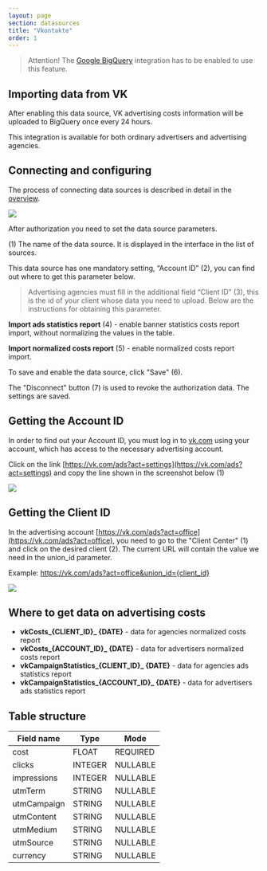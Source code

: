 ```yaml
---
layout: page
section: datasources
title: "Vkontakte"
order: 1
---
```


> Attention! The [Google BigQuery](/integrations/google-bigquery) integration has to be enabled to use this feature.

## Importing data from VK

After enabling this data source, VK advertising costs information will be uploaded to BigQuery once every 24 hours.

This integration is available for both ordinary advertisers and advertising agencies.

## Connecting and configuring

The process of connecting data sources is described in detail in the [overview](https://docs.segmentstream.com/datasources/index).

![](/img/vk.2.png)

After authorization you need to set the data source parameters.

(1) The name of the data source. It is displayed in the interface in the list of sources.

This data source has one mandatory setting, “Account ID” (2), you can find out where to get this parameter below.

> Advertising agencies must fill in the additional field “Client ID” (3), this is the id of your client whose data you need to upload. Below are the instructions for obtaining this parameter.

**Import ads statistics report** (4) - enable banner statistics costs report import, without normalizing the values ​​in the table.

**Import normalized costs report** (5) - enable normalized costs report import.

To save and enable the data source, click "Save" (6).

The "Disconnect" button (7) is used to revoke the authorization data. The settings are saved.

## Getting the Account ID

In order to find out your Account ID, you must log in to [vk.com](https://vk.com) using your account, which has access to the necessary advertising account.

Click on the link [https://vk.com/ads?act=settings](https://vk.com/ads?act=settings) and copy the line shown in the screenshot below (1)

![](/img/vk_account_id.png)

## Getting the Client ID

In the advertising account [https://vk.com/ads?act=office](https://vk.com/ads?act=office), you need to go to the "Client Center" (1) and click on the desired client (2). The current URL will contain the value we need in the union_id parameter.

Example: https://vk.com/ads?act=office&union_id={client_id}

![](/img/vk.4.png)

## Where to get data on advertising costs

- **vkCosts_{CLIENT_ID}_ {DATE}** - data for agencies normalized costs report
- **vkCosts_{ACCOUNT_ID}_ {DATE}** - data for advertisers normalized costs report
- **vkCampaignStatistics_{CLIENT_ID}_ {DATE}** - data for agencies ads statistics report
- **vkCampaignStatistics_{ACCOUNT_ID}_ {DATE}** - data for advertisers ads statistics report

## Table structure

Field name|Type|Mode
--- | --- | ---
cost | FLOAT | REQUIRED
clicks | INTEGER | NULLABLE
impressions | INTEGER | NULLABLE
utmTerm | STRING | NULLABLE
utmCampaign | STRING | NULLABLE
utmContent | STRING | NULLABLE
utmMedium | STRING | NULLABLE
utmSource | STRING | NULLABLE
currency | STRING | NULLABLE
